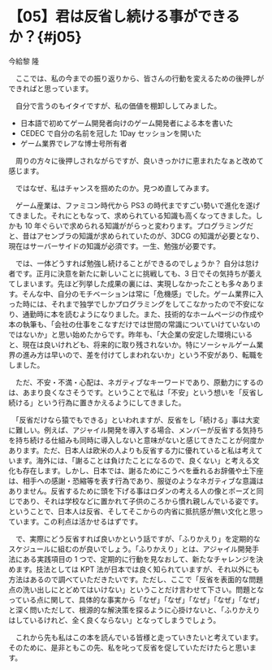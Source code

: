 # 【05】君は反省し続ける事ができるか？{#j05}

<div class="author">今給黎 隆</div>

　ここでは、私の今までの振り返りから、皆さんの行動を変えるための後押しができればと思っています。

　自分で言うのもイタイですが、私の価値を棚卸ししてみました。

* 日本語で初めてゲーム開発者向けのゲーム開発者による本を書いた
* CEDEC で自分の名前を冠した 1Day セッションを開いた
* ゲーム業界でレアな博士号所有者

　周りの方々に後押しされながらですが、良いきっかけに恵まれたなぁと改めて感じます。

　ではなぜ、私はチャンスを掴めたのか。見つめ直してみます。

　ゲーム産業は、ファミコン時代から PS3 の時代まですごい勢いで進化を遂げてきました。それにともなって、求められている知識も高くなってきました。しかも 10 年ぐらいで求められる知識ががらっと変わります。プログラミングだと、昔はアセンブラの知識が求められていたのが、3DCG の知識が必要となり、現在はサーバーサイドの知識が必須です。一生、勉強が必要です。

　では、一体どうすれば勉強し続けることができるのでしょうか？ 自分は怠け者です。正月に決意を新たに新しいことに挑戦しても、3 日でその気持ちが萎えてしまいます。先ほど列挙した成果の裏には、実現しなかったことも多々あります。そんな中、自分のモチベーションは常に「危機感」でした。ゲーム業界に入った時には、それまで独学でしかプログラミングをしてこなかったので不安になり、通勤時に本を読むようになりました。また、技術的なホームページの作成や本の執筆も、「会社の仕事をこなすだけでは世間の常識についていけていないのではないか」と思い始めたからです。昨年も、「大企業の安定した環境にいると、現在は良いけれども、将来的に取り残されないか。特にソーシャルゲーム業界の進み方は早いので、差を付けてしまわれないか」という不安があり、転職をしました。

　ただ、不安・不満・心配は、ネガティブなキーワードであり、原動力にするのは、あまり良くなさそうです。ということで私は「不安」という想いを「反省し続ける」という行為に置きかえるようにしてきました。

　「反省だけなら猿でもできる」といわれますが、反省をし「続ける」事は大変に難しい。例えば、アジャイル開発を導入する場合、メンバーが反省する気持ちを持ち続ける仕組みも同時に導入しないと意味がないと感じてきたことが何度かあります。ただ、日本人は欧米の人よりも反省する力に優れていると私は考えています。海外には、「謝ることは負けたことになるので、良くない」と考える文化も存在します。しかし、日本では、謝るためにこうべを垂れるお辞儀や土下座は、相手への感謝・恐縮等を表す行為であり、服従のようなネガティブな意識はありません。反省するために頭を下げる事はロダンの考える人の像とポーズと同じであり、それは学校などに置かれて子供のころから慣れ親しんでいる姿です。ということで、日本人は反省、そしてそこからの内省に抵抗感が無い文化と思っています。この利点は活かせるはずです。

　で、実際にどう反省すれば良いかという話ですが、「ふりかえり」を定期的なスケジュールに組むのが良いでしょう。「ふりかえり」とは、アジャイル開発手法にある実践項目の 1 つで、定期的に行動を見なおして、新たなチャレンジを決めます。技法としては KPT 法が日本では良く知られていますが、それ以外にも方法はあるので調べていただきたいです。ただし、ここで「反省を表面的な問題点の洗い出しにとどめてはいけない」ということだけ言わせて下さい。問題となっている点に関して、具体的な事実から「なぜ」「なぜ」「なぜ」「なぜ」「なぜ」と深く問いただして、根源的な解決策を探るように心掛けないと、「ふりかえりはしているけれど、全く良くならない」となってしまうでしょう。

　これから先も私はこの本を読んでいる皆様と走っていきたいと考えています。そのために、是非ともこの先、私を叱って反省を促していただけたらと思います。

